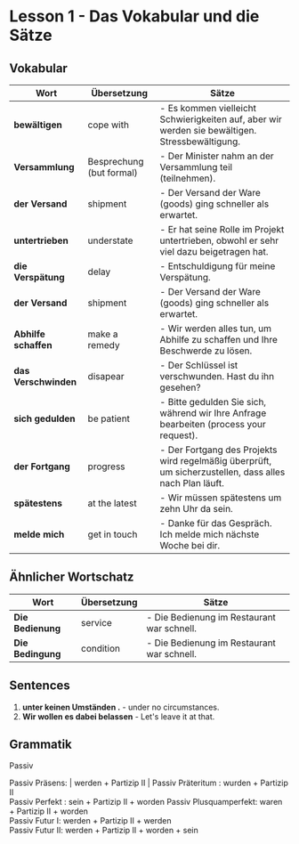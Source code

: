 # Lesson 1 - Das Vokabular und die Sätze

## Vokabular

| Wort       | Übersetzung | Sätze                                                                 |
|------------|-------------|------------------------------------------------------------------------|
| **bewältigen** | cope with     | - Es kommen vielleicht Schwierigkeiten auf, aber wir werden sie bewältigen. Stressbewältigung. |
| **Versammlung** | Besprechung (but formal)   | - Der Minister nahm an der Versammlung teil (teilnehmen). |
| **der Versand** | shipment   | - Der Versand der Ware (goods) ging schneller als erwartet. |
| **untertrieben** | understate   | - Er hat seine Rolle im Projekt untertrieben, obwohl er sehr viel dazu beigetragen hat. |
| **die Verspätung** | delay   | - Entschuldigung für meine Verspätung. |
| **der Versand** | shipment   | - Der Versand der Ware (goods) ging schneller als erwartet. |
| **Abhilfe schaffen** | make a remedy   | - Wir werden alles tun, um Abhilfe zu schaffen und Ihre Beschwerde zu lösen. |
| **das Verschwinden** | disapear   | - Der Schlüssel ist verschwunden. Hast du ihn gesehen? |
| **sich gedulden** | be patient   | - Bitte gedulden Sie sich, während wir Ihre Anfrage bearbeiten (process your request). |
| **der Fortgang** | progress   | - Der Fortgang des Projekts wird regelmäßig überprüft, um sicherzustellen, dass alles nach Plan läuft. |
| **spätestens** | at the latest   | - Wir müssen spätestens um zehn Uhr da sein. |
| **melde mich** | get in touch  | - Danke für das Gespräch. Ich melde mich nächste Woche bei dir. |




## Ähnlicher Wortschatz

| Wort       | Übersetzung | Sätze                                                                 |
|------------|-------------|------------------------------------------------------------------------|
| **Die Bedienung** | service     | - Die Bedienung im Restaurant war schnell. |
| **Die Bedingung** | condition     | - Die Bedienung im Restaurant war schnell. |



## Sentences

1. **unter keinen Umständen .** - under no circumstances.
2. **Wir wollen es dabei belassen** - Let's leave it at that.


## Grammatik
Passiv

Passiv Präsens:                    | werden    +      Partizip II    |
Passiv Präteritum :                wurden    +      Partizip II   
Passiv Perfekt :                     sein    +      Partizip II     +     worden 
Passiv Plusquamperfekt:             waren    +      Partizip II     +     worden    
Passiv Futur I:                    werden    +      Partizip II     +     werden   
Passiv Futur II:                   werden    +      Partizip II     +     worden     +    sein

